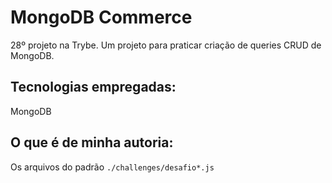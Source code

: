 # MongoDB Commerce
28º projeto na Trybe. Um projeto para praticar criação de queries CRUD de MongoDB.

## Tecnologias empregadas:

MongoDB

## O que é de minha autoria:

Os arquivos do padrão `./challenges/desafio*.js` 

